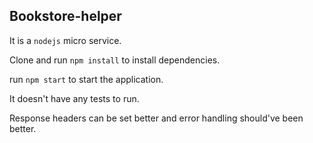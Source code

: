## Bookstore-helper

It is a `nodejs` micro service.

Clone and run `npm install` to install dependencies.

run `npm start` to start the application.

It doesn't have any tests to run.

Response headers can be set better and error handling should've been better.
